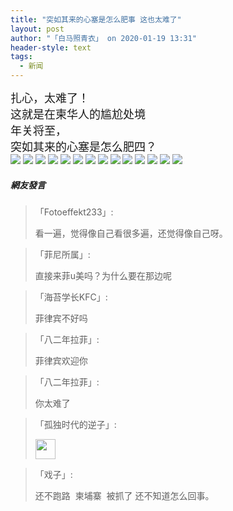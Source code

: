 ```yaml
---
title: "突如其来的心塞是怎么肥事 这也太难了"
layout: post
author: "「白马照青衣」 on 2020-01-19 13:31"
header-style: text
tags:
  - 新闻
---
```


<span style="font-size: 18px;">扎心，太难了！</span>
<br>
<span style="font-size: 18px;">这就是在柬华人的尴尬处境</span>
<br>
<span style="font-size: 18px;">年关将至，</span>
<br>
<span style="font-size: 18px;">突如其来的心塞是怎么肥四？</span>
<br>
<img src="http://images.feileyuan.com/images/ueditor/2020011913290000192958.jpg">
<img src="http://images.feileyuan.com/images/ueditor/2020011913290000221992.jpg">
<img src="http://images.feileyuan.com/images/ueditor/2020011913290000261138.jpg">
<img src="http://images.feileyuan.com/images/ueditor/2020011913290000301365.jpg">
<img src="http://images.feileyuan.com/images/ueditor/2020011913290000352565.jpg">
<img src="http://images.feileyuan.com/images/ueditor/2020011913290000551478.jpg">
<img src="http://images.feileyuan.com/images/ueditor/2020011913290000592613.jpg">
<img src="http://images.feileyuan.com/images/ueditor/2020011913300000042812.jpg">
<img src="http://images.feileyuan.com/images/ueditor/2020011913300000182671.jpg">
<img src="http://images.feileyuan.com/images/ueditor/2020011913300000302736.jpg">
<img src="http://images.feileyuan.com/images/ueditor/2020011913300000341303.jpg">
<img src="http://images.feileyuan.com/images/ueditor/2020011913300000502649.jpg">
<img src="http://images.feileyuan.com/images/ueditor/2020011913300000541986.jpg">
<img src="http://images.feileyuan.com/images/ueditor/2020011913310000021434.jpg">
<input type="hidden" value="菲乐园提供"><br>

##### 網友發言 
> 「Fotoeffekt233」:
> <p>看一遍，觉得像自己看很多遍，还觉得像自己呀。</p>

> 「菲尼所属」:
> <p>直接来菲u美吗？为什么要在那边呢</p>

> 「海苔学长KFC」:
> <p>菲律宾不好吗</p>

> 「八二年拉菲」:
> <p>菲律宾欢迎你<br></p>

> 「八二年拉菲」:
> <p>你太难了</p>

> 「孤独时代的逆子」:
> <p><img src="http://images.feileyuan.com/images/ueditor/dialogs/emotion/images/default/df_029.gif" width="32" height="32"></p>

> 「戏子」:
> <p>还不跑路&nbsp; 柬埔寨&nbsp; 被抓了 还不知道怎么回事。</p>


